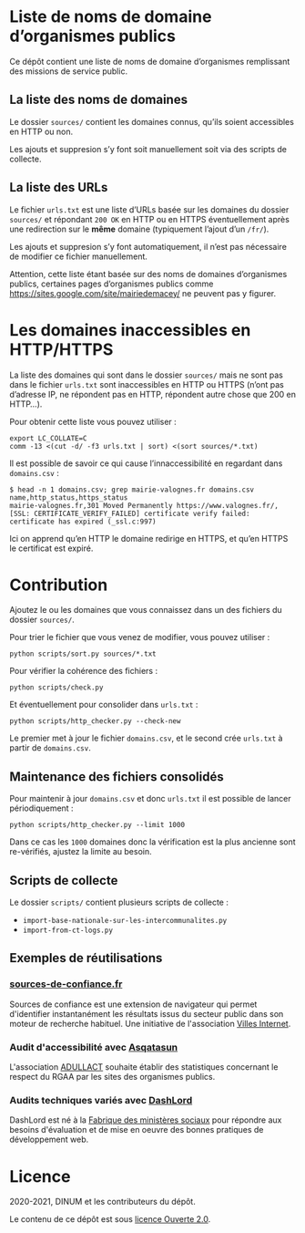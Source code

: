 # Liste de noms de domaine d’organismes publics

Ce dépôt contient une liste de noms de domaine d’organismes
remplissant des missions de service public.


## La liste des noms de domaines

Le dossier `sources/` contient les domaines connus, qu’ils soient
accessibles en HTTP ou non.

Les ajouts et suppresion s’y font soit manuellement soit via des
scripts de collecte.


## La liste des URLs

Le fichier `urls.txt` est une liste d’URLs basée sur les domaines du
dossier `sources/` et répondant `200 OK` en HTTP ou en HTTPS
éventuellement après une redirection sur le **même** domaine
(typiquement l’ajout d’un `/fr/`).

Les ajouts et suppresion s’y font automatiquement, il n’est pas
nécessaire de modifier ce fichier manuellement.

Attention, cette liste étant basée sur des noms de domaines
d’organismes publics, certaines pages d’organismes publics comme
https://sites.google.com/site/mairiedemacey/ ne peuvent pas y figurer.


# Les domaines inaccessibles en HTTP/HTTPS

La liste des domaines qui sont dans le dossier `sources/` mais ne sont
pas dans le fichier `urls.txt` sont inaccessibles en HTTP ou HTTPS
(n’ont pas d’adresse IP, ne répondent pas en HTTP, répondent autre
chose que 200 en HTTP…).

Pour obtenir cette liste vous pouvez utiliser :

    export LC_COLLATE=C
    comm -13 <(cut -d/ -f3 urls.txt | sort) <(sort sources/*.txt)

Il est possible de savoir ce qui cause l’innaccessibilité en regardant
dans `domains.csv` :

    $ head -n 1 domains.csv; grep mairie-valognes.fr domains.csv
    name,http_status,https_status
    mairie-valognes.fr,301 Moved Permanently https://www.valognes.fr/,[SSL: CERTIFICATE_VERIFY_FAILED] certificate verify failed: certificate has expired (_ssl.c:997)

Ici on apprend qu’en HTTP le domaine redirige en HTTPS, et qu’en HTTPS
le certificat est expiré.


# Contribution

Ajoutez le ou les domaines que vous connaissez dans un des fichiers du
dossier `sources/`.

Pour trier le fichier que vous venez de modifier, vous pouvez utiliser :

    python scripts/sort.py sources/*.txt

Pour vérifier la cohérence des fichiers :

    python scripts/check.py

Et éventuellement pour consolider dans `urls.txt` :

    python scripts/http_checker.py --check-new

Le premier met à jour le fichier `domains.csv`, et le second crée
`urls.txt` à partir de `domains.csv`.


## Maintenance des fichiers consolidés

Pour maintenir à jour `domains.csv` et donc `urls.txt` il est possible
de lancer périodiquement :

    python scripts/http_checker.py --limit 1000

Dans ce cas les `1000` domaines donc la vérification est la plus
ancienne sont re-vérifiés, ajustez la limite au besoin.


## Scripts de collecte

Le dossier `scripts/` contient plusieurs scripts de collecte :

- `import-base-nationale-sur-les-intercommunalites.py`
- `import-from-ct-logs.py`


## Exemples de réutilisations

### [sources-de-confiance.fr](https://sources-de-confiance.fr)

Sources de confiance est une extension de navigateur qui permet d'identifier instantanément les résultats issus du secteur public dans son moteur de recherche habituel. Une initiative de l'association [Villes Internet](https://villes-internet.net).

### Audit d'accessibilité avec [Asqatasun](https://adullact.org/service-en-ligne-asqatasun)

L'association [ADULLACT](https://adullact.org/) souhaite établir des statistiques concernant le respect du RGAA par les sites des organismes publics.

### Audits techniques variés avec [DashLord](https://dashlord.incubateur.net/intro/)

DashLord est né à la [Fabrique des ministères sociaux](https://fabrique.social.gouv.fr/) pour répondre aux besoins d'évaluation et de mise en oeuvre des bonnes pratiques de développement web.


# Licence

2020-2021, DINUM et les contributeurs du dépôt.

Le contenu de ce dépôt est sous [licence Ouverte 2.0](LICENCE.md).
